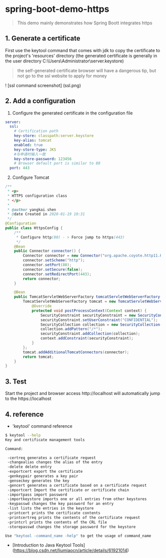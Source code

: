# spring-boot-demo-https

> This demo mainly demonstrates how Spring Boott integrates https

## 1. Generate a certificate

First use the keytool command that comes with jdk to copy the certificate to the project's 'resources' directory (the generated certificate is generally in the user directory C:\Users\Administrator\server.keystore)

> the self-generated certificate browser will have a dangerous tip, but not go to the ssl website to apply for money

! [ssl command screenshot] (ssl.png)

## 2. Add a configuration

1. Configure the generated certificate in the configuration file

```yaml
server:
  ssl:
    # Certification path
    key-store: classpath:server.keystore
    key-alias: tomcat
    enabled: true
    key-store-type: JKS
    #与申请时输入一致
    key-store-password: 123456
    # Browser default port is similar to 80
  port: 443
```

2. Configure Tomcat

```java
/**
 * <p>
 * HTTPS configuration class
 * </p>
 *
 * @author yangkai.shen
 * @date Created in 2020-01-19 10:31
 */
@Configuration
public class HttpsConfig {
    /**
     * Configure http(80) - > Force jump to https(443)
     */
    @Bean
    public Connector connector() {
        Connector connector = new Connector("org.apache.coyote.http11.Http11NioProtocol");
        connector.setScheme("http");
        connector.setPort(80);
        connector.setSecure(false);
        connector.setRedirectPort(443);
        return connector;
    }

    @Bean
    public TomcatServletWebServerFactory tomcatServletWebServerFactory(Connector connector) {
        TomcatServletWebServerFactory tomcat = new TomcatServletWebServerFactory() {
            @Override
            protected void postProcessContext(Context context) {
                SecurityConstraint securityConstraint = new SecurityConstraint();
                securityConstraint.setUserConstraint("CONFIDENTIAL");
                SecurityCollection collection = new SecurityCollection();
                collection.addPattern("/*");
                securityConstraint.addCollection(collection);
                context.addConstraint(securityConstraint);
            }
        };
        tomcat.addAdditionalTomcatConnectors(connector);
        return tomcat;
    }
}
```

## 3. Test

Start the project and browser access http://localhost will automatically jump to the https://localhost

## 4. reference

- 'keytool' command reference

```bash
$ keytool --help
Key and certificate management tools

Command:

 -certreq generates a certificate request
 -changealias changes the alias of the entry
 -delete delete entry
 -exportcert export the certificate
 -genkeypair generates a key pair
 -genseckey generates the key
 -gencert generates a certificate based on a certificate request
 -importcert Import the certificate or certificate chain
 -importpass import password
 -importkeystore imports one or all entries from other keystores
 -keypasswd changes the key password for an entry
 -list lists the entries in the keystore
 -printcert prints the certificate contents
 -printcertreq prints the contents of the certificate request
 -printcrl prints the contents of the CRL file
 -storepasswd changes the storage password for the keystore

Use "keytool -command_name -help" to get the usage of command_name
```

- [Introduction to Java Keytool Tools] (https://blog.csdn.net/liumiaocn/article/details/61921014)
